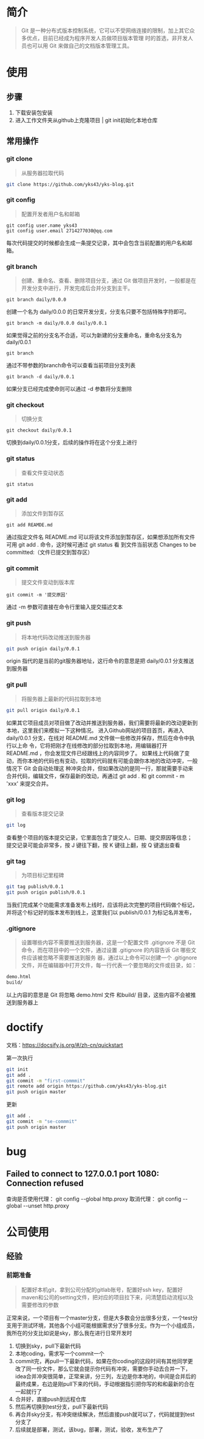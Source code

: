 # 简介
> Git 是⼀种分布式版本控制系统，它可以不受⽹络连接的限制，加上其它众多优点，⽬前已经成为程序开发⼈员做项⽬版本管理
时的⾸选，⾮开发⼈员也可以⽤ Git 来做⾃⼰的⽂档版本管理⼯具。
# 使用
## 步骤
1. 下载安装包安装
2. 进入工作文件夹从github上克隆项目 | git init初始化本地仓库

## 常用操作
### git clone
> 从服务器拉取代码

``` bash
git clone https://github.com/yks43/yks-blog.git
```

### git config
> 配置开发者用户名和邮箱
``` git
git config user.name yks43
git config user.email 2714277030@qq.com
```
每次代码提交的时候都会⽣成⼀条提交记录，其中会包含当前配置的用户名和邮箱。

### git branch
> 创建、重命名、查看、删除项⽬分⽀，通过 Git 做项⽬开发时，⼀般都是在开发分⽀中进⾏，开发完成后合并分⽀到主干。

```git
git branch daily/0.0.0
```
创建⼀个名为 daily/0.0.0 的⽇常开发分⽀，分⽀名只要不包括特殊字符即可。
```git
git branch -m daily/0.0.0 daily/0.0.1
```
如果觉得之前的分⽀名不合适，可以为新建的分⽀重命名，重命名分⽀名为 daily/0.0.1
```git
git branch
```
通过不带参数的branch命令可以查看当前项⽬分⽀列表
```git
git branch -d daily/0.0.1
```
如果分⽀已经完成使命则可以通过 -d 参数将分⽀删除
### git checkout
> 切换分支
```git
git checkout daily/0.0.1
```
切换到daily/0.0.1分支，后续的操作将在这个分支上进行
### git status
> 查看文件变动状态
```git
git status
```
### git add
> 添加文件到暂存区
```git
git add REAMDE.md
```
通过指定⽂件名 README.md 可以将该⽂件添加到暂存区，如果想添加所有⽂件可⽤ git add . 命令，这时候可通过 git status 看
到⽂件当前状态 Changes to be committed:（⽂件已提交到暂存区）
### git commit
> 提交文件变动到版本库
```git
git commit -m '提交原因'
```
通过 -m 参数可直接在命令⾏⾥输⼊提交描述⽂本
### git push
> 将本地代码改动推送到服务器
```bash
git push origin daily/0.0.1
```
origin 指代的是当前的git服务器地址，这⾏命令的意思是把 daily/0.0.1 分⽀推送到服务器
### git pull
> 将服务器上最新的代码拉取到本地
```bash
git pull origin daily/0.0.1
```
如果其它项⽬成员对项⽬做了改动并推送到服务器，我们需要将最新的改动更新到本地，这⾥我们来模拟⼀下这种情况。
进⼊Github⽹站的项⽬⾸⻚，再进⼊ daily/0.0.1 分⽀，在线对 README.md ⽂件做⼀些修改并保存，然后在命令中执⾏以上命
令，它将把刚才在线修改的部分拉取到本地，⽤编辑器打开 README.md ，你会发现⽂件已经跟线上的内容同步了。
如果线上代码做了变动，⽽你本地的代码也有变动，拉取的代码就有可能会跟你本地的改动冲突，⼀般情况下 Git 会⾃动处理这
种冲突合并，但如果改动的是同⼀⾏，那就需要⼿动来合并代码，编辑⽂件，保存最新的改动，再通过 git add . 和 git commit -
m 'xxx' 来提交合并。
### git log
> 查看版本提交记录
```bash
git log 
```
查看整个项⽬的版本提交记录，它⾥⾯包含了提交⼈、⽇期、提交原因等信息；
提交记录可能会⾮常多，按 J 键往下翻，按 K 键往上翻，按 Q 键退出查看
### git tag
> 为项目标记里程碑
```bash
git tag publish/0.0.1
git push origin publish/0.0.1
```
当我们完成某个功能需求准备发布上线时，应该将此次完整的项⽬代码做个标记，并将这个标记好的版本发布到线上，这⾥我们以 publish/0.0.1 为标记名并发布，
### .gitignore
> 设置哪些内容不需要推送到服务器，这是一个配置文件
.gitignore 不是 Git 命令，⽽在项⽬中的⼀个⽂件，通过设置 .gitignore 的内容告诉 Git 哪些⽂件应该被忽略不需要推送到服务
器，通过以上命令可以创建⼀个 .gitignore ⽂件，并在编辑器中打开⽂件，每⼀⾏代表⼀个要忽略的⽂件或⽬录，如：
```bash
demo.html
build/
```
以上内容的意思是 Git 将忽略 demo.html ⽂件 和build/ ⽬录，这些内容不会被推送到服务器上


# doctify
文档：https://docsify.js.org/#/zh-cn/quickstart

第一次执行
``` bash
git init
git add .
git commit -m "first-commmit"
git remote add origin https://github.com/yks43/yks-blog.git
git push origin master
```

更新
``` bash
git add .
git commit -m "se-commmit"
git push origin master
```
# bug
## Failed to connect to 127.0.0.1 port 1080: Connection refused

查询是否使用代理：
git config --global http.proxy
取消代理：
git config --global --unset http.proxy

# 公司使用
## 经验
### 前期准备
> 配置好本机git，拿到公司分配的gitlab账号，配置好ssh key，配置好maven和公司的setting文件，把对应的项目拉下来，问清楚启动流程以及需要修改的参数

正常来说，一个项目有一个master分支，但是大多数会分出很多分支，一个test分支用于测试环境，其他各个小组可能根据需求分了很多分支。作为一个小组成员，我所在的分支比如说是sky，那么我在进行日常开发时
1. 切换到sky，pull下最新代码
2. 本地coding，需求写一个commit一个
3. commit完，再pull一下最新代码，如果在你coding的这段时间有其他同学更改了同一份文件，那么它就会提示你代码有冲突，需要你手动去合并一下，idea合并冲突很简单，正常来讲，分三列，左边是你本地的，中间是合并后的最终成果，右边是刚pull下来的代码，手动根据指引把你写的和和最新的合在一起就行了
4. 合并好，直接push到远程仓库
5. 然后再切换到test分支，pull下最新代码
6. 再合并sky分支，有冲突继续解决，然后直接push就可以了，代码就提到test分支了
7. 后续就是部署，测试，该bug，部署，测试，验收，发布生产了